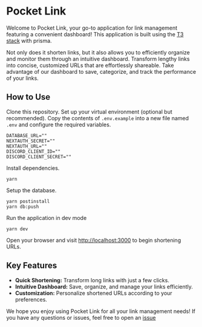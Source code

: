 # Pocket Link

Welcome to Pocket Link, your go-to application for link management featuring a convenient dashboard! This application is built using the [T3 stack](https://create.t3.gg/) with prisma.

Not only does it shorten links, but it also allows you to efficiently organize and monitor them through an intuitive dashboard. Transform lengthy links into concise, customized URLs that are effortlessly shareable. Take advantage of our dashboard to save, categorize, and track the performance of your links.

## How to Use

Clone this repository.
Set up your virtual environment (optional but recommended).
Copy the contents of `.env.example` into a new file named `.env` and configure the required variables.
```text
DATABASE_URL=""
NEXTAUTH_SECRET=""
NEXTAUTH_URL=""
DISCORD_CLIENT_ID=""
DISCORD_CLIENT_SECRET=""
```

Install dependencies.
```shell_script
yarn
```
Setup the database.
```shell_script
yarn postinstall
yarn db:push
```
Run the application in dev mode
```shell_script
yarn dev
```
Open your browser and visit [http://localhost:3000](http://localhost:3000) to begin shortening URLs.

## Key Features

- **Quick Shortening:** Transform long links with just a few clicks.
- **Intuitive Dashboard:** Save, organize, and manage your links efficiently.
- **Customization:** Personalize shortened URLs according to your preferences.

We hope you enjoy using Pocket Link for all your link management needs! If you have any questions or issues, feel free to open an [issue](https://github.com/velascoandres/pocket-link/issues)